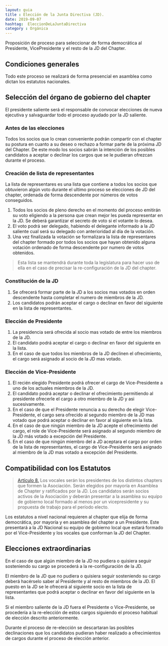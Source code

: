 ```yaml
---
layout: guia
title : Elección de la Junta Directiva (JD).
date: 2019-09-07
hashtag:  EleccionDeLaJuntaDirectiva
category : Orgánica
---
```


Proposición de proceso para seleccionar de forma democrática al Presidente, VicePresidente y el resto de la JD del Chapter.

## Condiciones generales


Todo este proceso se realizará de forma presencial en asamblea como dictan los estatutos nacionales.

## Selección del órgano de gobierno del chapter

El presidente saliente será el responsable de convocar elecciones de nueva ejecutiva y salvaguardar todo el proceso ayudado por la JD saliente.

### Antes de las elecciones

Todos los socios que lo crean conveniente podrán compartir con el chapter su postura en cuanto a su deseo o rechazo a formar parte de la próxima JD del Chapter. De este modo los socios sabrán la intención de los posibles candidatos a aceptar o declinar los cargos que se le pudieran ofrezcan durante el proceso.

### Creación de lista de representantes

La lista de representares es una lista que contiene a todos los socios que obtuvieron algún voto durante el ultimo proceso se elecciones de JD del chapter, ordenada de forma descendente por números de votos conseguidos.

1. Todos los socios de pleno derecho en el momento del proceso emitirán su voto eligiendo a la persona que crean mejor les pueda representar en la JD. Se deberá garantizar el secreto de voto si el votante lo desea.
1. El voto podrá ser delegado, habiendo el delegante informado a la JD saliente cual será su delegado con anterioridad al día de la votación.
1. Una vez finalizada la votación se formalizara la lista de representares del chapter formado por todos los socios que hayan obtenido alguna votación ordenado de forma descendente por numero de votos obtenidos.

> Esta lista se mantendrá durante toda la legislatura para hacer uso de ella en el caso de precisar la re-configuración de la JD del chapter.

### Constitución de la JD

1. Se ofrecerá formar parte de la JD a los socios mas votados en orden descendente hasta completar el numero de miembros de la JD.
1. Los candidatos podrán aceptar el cargo o declinar en favor del siguiente en la lista de representantes.

### Elección de Presidente

1. La presidencia será ofrecida al socio mas votado de entre los miembros de la JD.
1. El candidato podrá aceptar el cargo o declinar en favor del siguiente en la lista.
1. En el caso de que todos los miembros de la JD declinen el ofrecimiento, el cargo será asignado al socio de la JD mas votado.

### Elección de Vice-Presidente

1. El recién elegido Presidente podrá ofrecer el cargo de Vice-Presidente a uno de los actuales miembros de la JD.
1. El candidato podrá aceptar o declinar el ofrecimiento permitiendo al presidente ofrecerle el cargo a otro miembro de la JD y asi sucesivamente.
1. En el caso de que el Presidente renuncia a su derecho de elegir Vice-Presidente, el cargo sera ofrecido al segundo miembro de la JD mas votado que podrá aceptar o declinar en favor al siguiente en la lista.
1. En el caso de que ningún miembro de la JD acepte el ofrecimiento del cargo, el role de Vice-Presidente será asignado al segundo miembro de la JD más votado a excepción del Presidente.
1. En el caso de que ningún miembro del a JD aceptara el cargo por orden de la lista de representantes, el cargo de Vice-Presidente será asignado al miembro de la JD mas votado a excepción del Presidente.

## Compatibilidad con los Estatutos

> [Artículo 8.](http://clubvenox.es/foro/viewtopic.php?f=7&t=46493)
Los vocales serán los presidentes de los distintos chapters que formen la Asociación. Serán elegidos por mayoría en Asamblea de Chapter y ratificados por la JD. Los candidatos serán socios activos de la Asociación y deberán presentar a la asamblea su equipo de gobierno local formado al menos por un vicepresidente y su propuesta de trabajo para el período electo.

Los estatutos a nivel nacional requieren al chapter que elija de forma democrática, por mayoría y en asamblea del chapter a un Presidente. Este presentará a la JD Nacional su equipo de gobierno local que estará formado por el Vice-Presidente y los vocales que conforman la JD del Chapter.

## Elecciones extraordinarias

En el caso de que algún miembro de la JD no pudiera o quisiera seguir sosteniendo su cargo se procederá a la re-configuración de la JD.

El miembro de la JD que no pudiera o quisiera seguir sosteniendo su cargo deberá hacérselo saber al Presidente y al resto de miembros de la JD. El puesto en la JD se le ofrecerá al siguiente socio en la lista de representantes que podrá aceptar o declinar en favor del siguiente en la lista.

Si el miembro saliente de la JD fuera el Presidente o Vice-Presidente, se procedería a la re-elección de estos cargos siguiendo el proceso habitual de elección descrito anteriormente.

Durante el proceso de re-elección se descartaran las posibles declinaciones que los candidatos pudieran haber realizado a ofrecimientos de cargos durante el proceso de elección anterior.
